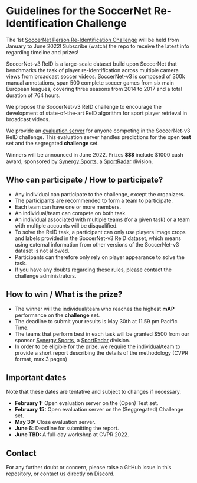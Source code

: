 # Guidelines for the SoccerNet Re-Identification Challenge

The 1st [SoccerNet Person Re-Identification Challenge]() will be held from January to June 2022!
Subscribe (watch) the repo to receive the latest info regarding timeline and prizes!


SoccerNet-v3 ReID is a large-scale dataset build upon SoccerNet that benchmarks the task of player re-identification across multiple camera views from broadcast soccer videos. 
SoccerNet-v3 is composed of 300k manual annotations, span 500 complete soccer games from six main European leagues, covering three seasons from 2014 to 2017 and a total duration of 764 hours.

We propose the SoccerNet-v3 ReID challenge to encourage the development of state-of-the-art ReID algorithm for sport player retrieval in broadcast videos.

We provide an [evaluation server]() for anyone competing in the SoccerNet-v3 ReID challenge. 
This evaluation server handles predictions for the open **test** set and the segregated **challenge** set.

Winners will be announced in June 2022. 
Prizes 💲💲💲 include $1000 cash award, sponsored by [Synergy Sports](https://synergysports.com/), a [SportRadar](https://www.sportradar.com/) division.


## Who can participate / How to participate?

 - Any individual can participate to the challenge, except the organizers.
 - The participants are recommended to form a team to participate.
 - Each team can have one or more members. 
 - An individual/team can compete on both task.
 - An individual associated with multiple teams (for a given task) or a team with multiple accounts will be disqualified.
 - To solve the ReID task, a participant can only use players image crops and labels provided in the SoccerNet-v3 ReID dataset, which means using external information from other versions of the SoccerNet-v3 dataset is not allowed.
 - Participants can therefore only rely on player appearance to solve the task.
 - If you have any doubts regarding these rules, please contact the challenge administrators.


## How to win / What is the prize?

 - The winner will the individual/team who reaches the highest **mAP** performance on the **challenge** set.
 - The deadline to submit your results is May 30th at 11.59 pm Pacific Time.
 - The teams that perform best in each task will be granted $500 from our sponsor [Synergy Sports](https://synergysports.com/), a [SportRadar](https://www.sportradar.com/) division.
 - In order to be eligible for the prize, we require the individual/team to provide a short report describing the details of the methodology (CVPR format, max 3 pages)


## Important dates

Note that these dates are tentative and subject to changes if necessary.

 - **February 1:** Open evaluation server on the (Open) Test set.
 - **February 15:** Open evaluation server on the (Seggregated) Challenge set.
 - **May 30:** Close evaluation server.
 - **June 6:** Deadline for submitting the report.
 - **June TBD:** A full-day workshop at CVPR 2022.


## Contact

For any further doubt or concern, please raise a GitHub issue in this repository, or contact us directly on [Discord](https://discord.gg/SM8uHj9mkP).
